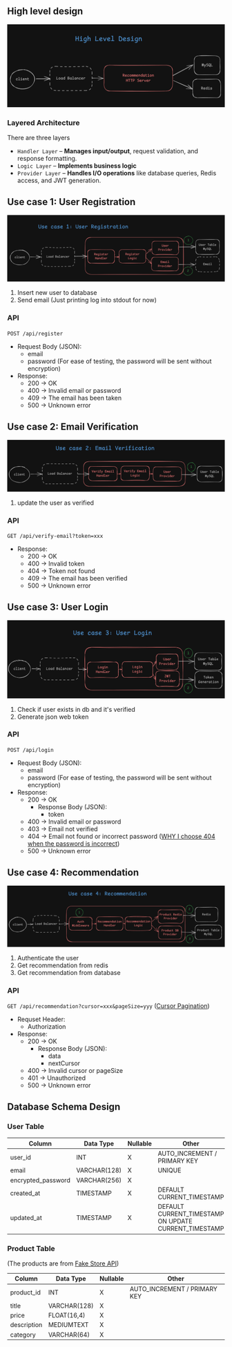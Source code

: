 ## High level design

![High level design](../assets/high-level-design.png)

### Layered Architecture

There are three layers

- `Handler Layer` – **Manages input/output**, request validation, and response formatting.
- `Logic Layer` – **Implements business logic**
- `Provider Layer` – **Handles I/O operations** like database queries, Redis access, and JWT generation.

## Use case 1: User Registration

![User registration](../assets/user-registration-usecase.png)

1. Insert new user to database
2. Send email (Just printing log into stdout for now)

### API

`POST /api/register`

- Request Body (JSON):
  - email
  - password (For ease of testing, the password will be sent without encryption)
- Response:
  - 200 -> OK
  - 400 -> Invalid email or password
  - 409 -> The email has been taken
  - 500 -> Unknown error

## Use case 2: Email Verification

![Email Verification](../assets/email-verification-usecase.png)

1. update the user as verified

### API

`GET /api/verify-email?token=xxx`

- Response:
  - 200 -> OK
  - 400 -> Invalid token
  - 404 -> Token not found
  - 409 -> The email has been verified
  - 500 -> Unknown error

## Use case 3: User Login

![User Login](../assets/user-login-usecase.png)

1. Check if user exists in db and it's verified
2. Generate json web token

### API

`POST /api/login`

- Request Body (JSON):
  - email
  - password (For ease of testing, the password will be sent without encryption)
- Response:
  - 200 -> OK
    - Response Body (JSON):
      - token
  - 400 -> Invalid email or password
  - 403 -> Email not verified
  - 404 -> Email not found or incorrect password ([WHY I choose 404 when the password is incorrect](https://www.reddit.com/r/webdev/comments/swvevq/comment/hxofyyd/?utm_source=share&utm_medium=web3x&utm_name=web3xcss&utm_term=1&utm_content=share_button))
  - 500 -> Unknown error

## Use case 4: Recommendation

![Recommendation](../assets/recommendation-usecase.png)

1. Authenticate the user
2. Get recommendation from redis
3. Get recommendation from database

### API

`GET /api/recommendation?cursor=xxx&pageSize=yyy` ([Cursor Pagination](https://medium.com/better-programming/understanding-the-offset-and-cursor-pagination-8ddc54d10d98))

- Requset Header:
  - Authorization
- Response:
  - 200 -> OK
    - Response Body (JSON):
      - data
      - nextCursor
  - 400 -> Invalid cursor or pageSize
  - 401 -> Unauthorized
  - 500 -> Unknown error

## Database Schema Design

### User Table

| Column             | Data Type    | Nullable | Other                                                 |
| ------------------ | ------------ | -------- | ----------------------------------------------------- |
| user_id            | INT          | X        | AUTO_INCREMENT / PRIMARY KEY                          |
| email              | VARCHAR(128) | X        | UNIQUE                                                |
| encrypted_password | VARCHAR(256) | X        |                                                       |
| created_at         | TIMESTAMP    | X        | DEFAULT CURRENT_TIMESTAMP                             |
| updated_at         | TIMESTAMP    | X        | DEFAULT CURRENT_TIMESTAMP ON UPDATE CURRENT_TIMESTAMP |

### Product Table

(The products are from [Fake Store API](https://fakestoreapi.com/))

| Column      | Data Type    | Nullable | Other                        |
| ----------- | ------------ | -------- | ---------------------------- |
| product_id  | INT          | X        | AUTO_INCREMENT / PRIMARY KEY |
| title       | VARCHAR(128) | X        |                              |
| price       | FLOAT(16,4)  | X        |                              |
| description | MEDIUMTEXT   | X        |                              |
| category    | VARCHAR(64)  | X        |                              |
